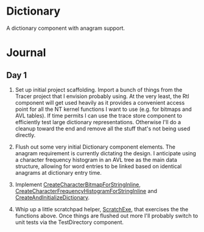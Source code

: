 # Dictionary

A dictionary component with anagram support.

# Journal

## Day 1

1. Set up initial project scaffolding.  Import a bunch of things from the
   Tracer project that I envision probably using.  At the very least, the
   Rtl component will get used heavily as it provides a convenient access
   point for all the NT kernel functions I want to use (e.g. for bitmaps
   and AVL tables).  If time permits I can use the trace store component
   to efficiently test large dictionary representations.  Otherwise I'll
   do a cleanup toward the end and remove all the stuff that's not being
   used directly.

2. Flush out some very initial Dictionary component elements.  The anagram
   requirement is currently dictating the design.  I anticipate using a
   character frequency histogram in an AVL tree as the main data structure,
   allowing for word entries to be linked based on identical anagrams at
   dictionary entry time.

3. Implement [CreateCharacterBitmapForStringInline](https://github.com/tpn/dictionary/tree/v0.1/Dictionary/Dictionary.h#L205),
   [CreateCharacterFrequencyHistogramForStringInline](https://github.com/tpn/dictionary/blob/master/Dictionary/Dictionary.h#L286)
   and [CreateAndInitializeDictionary](https://github.com/tpn/dictionary/blob/v0.1/Dictionary/Dictionary.c#L5).

4. Whip up a little scratchpad helper, [ScratchExe](https://github.com/tpn/dictionary/blob/v0.1.1/ScratchExe/main.c#L19),
   that exercises the the functions above.  Once things are flushed out
   more I'll probably switch to unit tests via the TestDirectory
   component.

